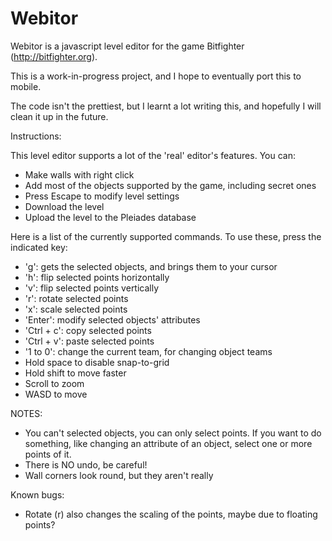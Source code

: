 Webitor
================

Webitor is a javascript level editor for the game Bitfighter (http://bitfighter.org).

This is a work-in-progress project, and I hope to eventually port this to mobile.

The code isn't the prettiest, but I learnt a lot writing this, and hopefully I will clean it up in the future.

Instructions:

This level editor supports a lot of the 'real' editor's features. You can:
- Make walls with right click
- Add most of the objects supported by the game, including secret ones
- Press Escape to modify level settings
- Download the level
- Upload the level to the Pleiades database

Here is a list of the currently supported commands. To use these, press the indicated key:
- 'g': gets the selected objects, and brings them to your cursor
- 'h': flip selected points horizontally
- 'v': flip selected points vertically
- 'r': rotate selected points
- 'x': scale selected points
- 'Enter': modify selected objects' attributes
- 'Ctrl + c': copy selected points
- 'Ctrl + v': paste selected points
- '1 to 0': change the current team, for changing object teams
- Hold space to disable snap-to-grid
- Hold shift to move faster
- Scroll to zoom
- WASD to move

NOTES:
- You can't selected objects, you can only select points. If you want to do something, like changing an attribute of an object, select one or more points of it.
- There is NO undo, be careful!
- Wall corners look round, but they aren't really

Known bugs:
- Rotate (r) also changes the scaling of the points, maybe due to floating points?
